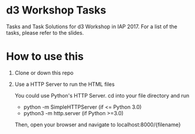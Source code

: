 # d3 Workshop Tasks
Tasks and Task Solutions for d3 Workshop in IAP 2017. For a list of the tasks,
please refer to the slides.
# How to use this 
1. Clone or down this repo
2. Use a HTTP Server to run the HTML files

   You could use Python's HTTP Server. cd into your file directory and run
	* python -m SimpleHTTPServer (if <= Python 3.0)
	* python3 -m http.server (if Python >=3.0)
   
   Then, open your browser and navigate to localhost:8000/{filename}	
